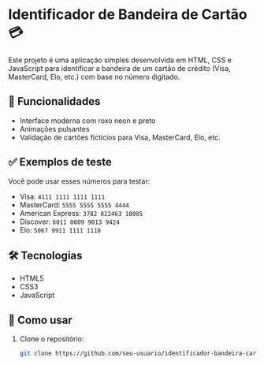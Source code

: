 # Identificador de Bandeira de Cartão 💳

Este projeto é uma aplicação simples desenvolvida em HTML, CSS e JavaScript para identificar a bandeira de um cartão de crédito (Visa, MasterCard, Elo, etc.) com base no número digitado.

## 🚀 Funcionalidades

- Interface moderna com roxo neon e preto
- Animações pulsantes
- Validação de cartões fictícios para Visa, MasterCard, Elo, etc.

## ✅ Exemplos de teste

Você pode usar esses números para testar:

- Visa: `4111 1111 1111 1111`
- MasterCard: `5555 5555 5555 4444`
- American Express: `3782 822463 10005`
- Discover: `6011 0009 9013 9424`
- Elo: `5067 9911 1111 1118`

## 🛠️ Tecnologias

- HTML5
- CSS3
- JavaScript

## 📂 Como usar

1. Clone o repositório:
   ```bash
   git clone https://github.com/seu-usuario/identificador-bandeira-cartao.git
